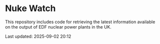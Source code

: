 # Nuke Watch

This repository includes code for retrieving the latest information available on the output of EDF nuclear power plants in the UK.

Last updated: 2025-09-02 20:12